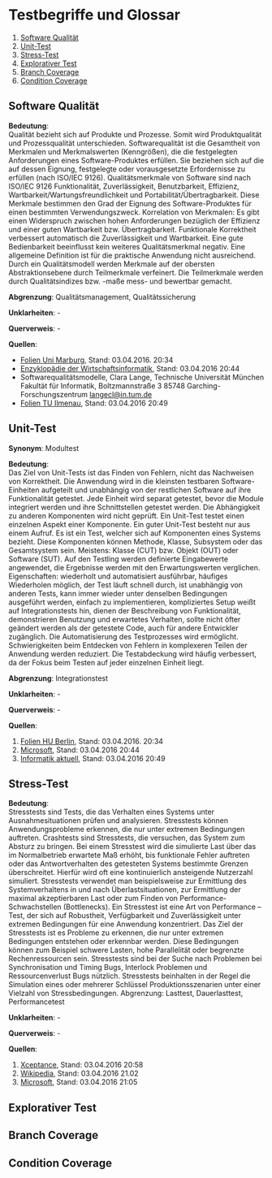 # Testbegriffe und Glossar
1. [Software Qualität](#software-qualität)
2. [Unit-Test](#unit-test)
3. [Stress-Test](#stress-test)
4. [Explorativer Test](#explorativer-test)
5. [Branch Coverage](#branch-coverage)
6. [Condition Coverage](#condition-coverage)

## Software Qualität
__Bedeutung__:    
Qualität bezieht sich auf Produkte und Prozesse. Somit wird Produktqualität und Prozessqualität unterschieden.
Softwarequalität ist die Gesamtheit von Merkmalen und Merkmalswerten (Kenngrößen), die die festgelegten Anforderungen eines Software-Produktes erfüllen. Sie beziehen sich auf die auf dessen Eignung, festgelegte oder vorausgesetzte Erfordernisse zu erfüllen (nach ISO/IEC 9126).
Qualitätsmerkmale von Software sind nach ISO/IEC 9126 Funktionalität, Zuverlässigkeit, Benutzbarkeit, Effizienz, Wartbarkeit/Wartungsfreundlichkeit und Portabilität/Übertragbarkeit.
Diese Merkmale bestimmen den Grad der Eignung des Software-Produktes für einen bestimmten Verwendungszweck.
Korrelation von Merkmalen: Es gibt einen Widerspruch zwischen hohen Anforderungen bezüglich der Effizienz und einer guten Wartbarkeit bzw. Übertragbarkeit. Funktionale Korrektheit verbessert automatisch die Zuverlässigkeit und Wartbarkeit. Eine gute Bedienbarkeit beeinflusst kein weiteres
Qualitätsmerkmal negativ.
Eine allgemeine Definition ist für die praktische Anwendung nicht ausreichend.
Durch ein Qualitätsmodell werden Merkmale auf der obersten Abstraktionsebene durch Teilmerkmale verfeinert. Die Teilmerkmale werden durch Qualitätsindizes bzw. -maße mess- und bewertbar gemacht.

__Abgrenzung__: Qualitätsmanagement, Qualitätssicherung

__Unklarheiten__: -

__Querverweis__: -

__Quellen__:    
* [Folien Uni Marburg](https://www.uni-marburg.de/fb12/swt/lehre/files/est1415/EST150120.pdf), Stand: 03.04.2016. 20:34
* [Enzyklopädie der Wirtschaftsinformatik](http://www.enzyklopaedie-der-wirtschaftsinformatik.de/lexikon/is-management/Systementwicklung/Management-der-Systementwicklung/Software-Qualitatsmanagement/Qualitatsmerkmale-von-Software/index.html), Stand: 03.04.2016 20:44
* Softwarequalitätsmodelle, Clara Lange, Technische Universität München Fakultät für Informatik, Boltzmannstraße 3 85748 Garching-Forschungszentrum langecl@in.tum.de
* [Folien TU Ilmenau](https://www.tu-ilmenau.de/fileadmin/media/sspi/Lehre/Vorlesungen/SQS/VL_Scripte/SQS_1praes.pdf), Stand: 03.04.2016 20:49

## Unit-Test
__Synonym__: Modultest

__Bedeutung__:    
Das Ziel von Unit-Tests ist das Finden von Fehlern, nicht das Nachweisen von Korrektheit.
Die Anwendung wird in die kleinsten testbaren Software-Einheiten aufgeteilt und unabhängig von der restlichen Software auf ihre Funktionalität getestet. Jede Einheit wird separat getestet, bevor die Module integriert werden und ihre Schnittstellen getestet werden. Die Abhängigkeit zu anderen Komponenten wird nicht geprüft. Ein Unit-Test testet einen einzelnen Aspekt einer Komponente. Ein guter Unit-Test besteht nur aus einem Aufruf.
Es ist ein Test, welcher sich auf Komponenten eines Systems bezieht. Diese Komponenten können  Methode, Klasse, Subsystem oder das Gesamtsystem sein. Meistens: Klasse (CUT) bzw. Objekt (OUT) oder Software (SUT).
Auf den Testling werden definierte Eingabewerte angewendet, die Ergebnisse werden mit den Erwartungswerten verglichen.
Eigenschaften: wiederholt und automatisiert ausführbar, häufiges Wiederholen möglich, der Test läuft schnell durch, ist unabhängig von anderen Tests, kann immer wieder unter denselben Bedingungen ausgeführt werden, einfach zu implementieren, kompliziertes Setup weißt auf Integrationstests hin, dienen der Beschreibung von Funktionalität, demonstrieren Benutzung und erwartetes Verhalten, sollte nicht öfter geändert werden als der
getestete Code, auch für andere Entwickler zugänglich.
Die Automatisierung des Testprozesses wird ermöglicht. Schwierigkeiten beim Entdecken von Fehlern in komplexeren Teilen der Anwendung werden reduziert. Die Testabdeckung wird häufig verbessert, da der Fokus beim Testen auf jeder einzelnen Einheit liegt.

__Abgrenzung__: Integrationstest

__Unklarheiten__: -

__Querverweis__: -

__Quellen__:    
1. [Folien HU Berlin](https://www2.informatik.hu-berlin.de/swt/lehre/MTI/seminars/PR_MTI_1112/resources/restricted/speeches/Unit%20Testing,%20SUnit%20and%20You.pdf), Stand: 03.04.2016. 20:34
2. [Microsoft](https://msdn.microsoft.com/en-us/library/aa292197%28v=vs.71%29.aspx), Stand: 03.04.2016 20:44
3. [Informatik aktuell](http://www.informatik-aktuell.de/entwicklung/methoden/gute-unit-tests-und-testgetriebene-entwicklung-tdd.html), Stand: 03.04.2016 20:49

## Stress-Test
__Bedeutung__:    
Stresstests sind Tests, die das Verhalten eines Systems unter Ausnahmesituationen prüfen und analysieren. Stresstests können Anwendungsprobleme erkennen, die nur unter extremen Bedingungen auftreten. Crashtests sind Stresstests, die versuchen, das System zum Absturz zu bringen.
Bei einem Stresstest wird die simulierte Last über das im Normalbetrieb erwartete Maß erhöht, bis funktionale Fehler auftreten oder das Antwortverhalten des getesteten Systems bestimmte Grenzen überschreitet. Hierfür wird oft eine kontinuierlich ansteigende Nutzerzahl simuliert. Stresstests verwendet man beispielsweise zur Ermittlung des Systemverhaltens in und nach Überlastsituationen, zur Ermittlung der maximal akzeptierbaren Last oder zum Finden von Performance-Schwachstellen (Bottlenecks).
Ein Stresstest ist eine Art von Performance – Test, der sich auf Robustheit, Verfügbarkeit und Zuverlässigkeit unter extremen Bedingungen für eine Anwendung konzentriert. Das Ziel der Stresstests ist es Probleme zu erkennen, die nur unter extremen Bedingungen entstehen oder erkennbar werden. Diese Bedingungen können zum Beispiel schwere Lasten, hohe Parallelität oder begrenzte Rechenressourcen sein.  Stresstests sind bei der Suche nach Problemen bei Synchronisation und Timing Bugs, Interlock Problemen und Ressourcenverlust Bugs nützlich.
Stresstests beinhalten in der Regel die Simulation eines oder mehrerer Schlüssel Produktionsszenarien unter einer Vielzahl von Stressbedingungen.
Abgrenzung: Lasttest, Dauerlasttest, Performancetest

__Unklarheiten__: -

__Querverweis__: -

__Quellen__:    
1. [Xceptance](https://blog.xceptance.com/2009/09/16/begriffe-erklart-lasttest-stresstest/), Stand: 03.04.2016 20:58
2. [Wikipedia](https://de.wikipedia.org/wiki/Softwaretest), Stand: 03.04.2016 21.02
3. [Microsoft](https://msdn.microsoft.com/en-us/library/bb924374.aspx), Stand: 03.04.2016 21:05

## Explorativer Test

## Branch Coverage

## Condition Coverage
